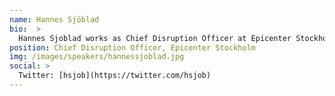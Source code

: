 ```yaml
---
name: Hannes Sjöblad
bio:  >
  Hannes Sjoblad works as Chief Disruption Officer at Epicenter Stockholm, and he is also a representative of Singularity University in Sweden. He is a popular speaker on tech trends and the future of connected humans.
position: Chief Disruption Officer, Epicenter Stockholm
img: /images/speakers/hannessjoblad.jpg
social: >
  Twitter: [hsjob](https://twitter.com/hsjob)
---
```

